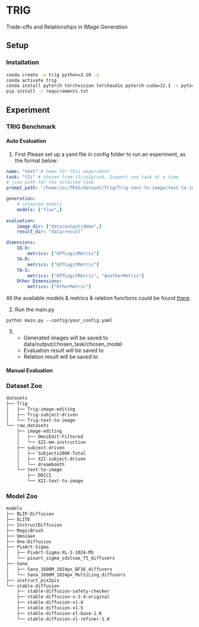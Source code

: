 # TRIG
Trade-offs and Relationships in IMage Generation

## Setup
### Installation
```bash
conda create -n trig python=3.10 -y
conda activate trig
conda install pytorch torchvision torchaudio pytorch-cuda=12.1 -c pytorch -c nvidia
pip install -r requirements.txt
```

## Experiment
### TRIG Benchmark
#### Auto Evaluation
1. First Please set up a yaml file in config folder to run an experiment, as the format below:
```yaml
name: "test" # name for this experiment
task: "t2i" # chosen from t2i/p2p/sub, Support one task at a time
# json path for the selected task
prompt_path: "/home/zsc/TRIG/dataset/Trig/Trig-text-to-image/text-to-imgae-new1.json"

generation:
    # selected models
    models: ["flux",]
    
evaluation:
    image_dir: ["data/output/demo",]
    result_dir: "data/result"

dimensions:
    IQ-O:
        metrics: ["GPTLogitMetric"]
    TA-R:
        metrics: ["GPTLogitMetric"]
    TA-S:
        metrics: ["GPTLogitMetric", "AnotherMetric"]
    Other Dimensions:
        metrics: ["OtherMetric"]
```
All the available models & metrics & relation functions could be found [there]().

2. Run the main.py
```
python main.py --config/your_config.yaml
```
3. 
   - Generated images will be saved to data/output/chosen_task/chosen_model
   - Evaluation result will be saved to
   - Relation result will be saved to

#### Manual Evaluation

### Dataset Zoo
```bash
datasets
├── Trig
│   ├── Trig-image-editing
│   ├── Trig-subject-driven
│   └── Trig-text-to-image
└── raw_datasets
    ├── image-editing
    │   ├── OmniEdit-Filtered
    │   └── X2I-mm-instruction
    ├── subject-driven
    │   ├── Subjects200K-Total
    │   ├── X2I-subject-driven
    │   └── dreambooth
    └── text-to-image
        ├── DOCCI
        └── X2I-text-to-image
```

### Model Zoo
```bash
models
├── BLIP-Diffusion
├── ELITE
├── InstructDiffusion
├── MagicBrush
├── OmniGen
├── One-Diffusion
├── PixArt-Sigma
│   ├── PixArt-Sigma-XL-2-1024-MS
│   └── pixart_sigma_sdxlvae_T5_diffusers
├── Sana
│   ├── Sana_1600M_1024px_BF16_diffusers
│   └── Sana_1600M_1024px_MultiLing_diffusers
├── instruct_pix2pix
└── stable-diffusion
    ├── stable-diffusion-safety-checker
    ├── stable-diffusion-v-1-4-original
    ├── stable-diffusion-v1-4
    ├── stable-diffusion-v1-5
    ├── stable-diffusion-xl-base-1.0
    └── stable-diffusion-xl-refiner-1.0
```





